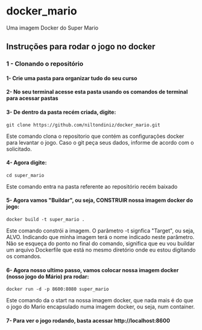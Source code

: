# docker_mario
Uma imagem Docker do Super Mario

## Instruções para rodar o jogo no docker

### 1 - Clonando o repositório
#### 1- Crie uma pasta para organizar tudo do seu curso
#### 2- No seu terminal acesse esta pasta usando os comandos de terminal para acessar pastas
#### 3- De dentro da pasta recém criada, digite:
```
git clone https://github.com/niltondiniz/docker_mario.git
``` 
Este comando clona o repositorio que contém as configurações docker para levantar o jogo.
Caso o git peça seus dados, informe de acordo com o solicitado.

#### 4- Agora digite:
```
cd super_mario
```
Este comando entra na pasta referente ao repositório recém baixado

#### 5- Agora vamos "Buildar", ou seja, CONSTRUIR nossa imagem docker do jogo:
```
docker build -t super_mario .
```
Este comando constrói a imagem. O parâmetro -t signfica "Target", ou seja, ALVO. Indicando que minha imagem terá o nome indicado neste parâmetro.
Não se esqueça do ponto no final do comando, significa que eu vou buildar um arquivo Dockerfile que está no mesmo diretório onde eu estou digitando os comandos.

#### 6- Agora nosso ultimo passo, vamos colocar nossa imagem docker (nosso jogo do Mário) pra rodar:
```
docker run -d -p 8600:8080 super_mario
```
Este comando da o start na nossa imagem docker, que nada mais é do que o jogo do Mario encapsulado numa imagem docker, ou seja, num container.

#### 7- Para ver o jogo rodando, basta acessar http://localhost:8600

